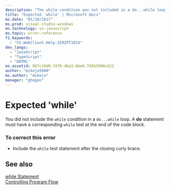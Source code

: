 ```yaml
---
description: "The while condition was not included in a do...while loop."
title: "Expected 'while' | Microsoft Docs"
ms.date: "01/18/2017"
ms.prod: visual-studio-windows
ms.technology: vs-javascript
ms.topic: error-reference
f1_keywords: 
  - "VS.WebClient.Help.SCRIPT1024"
dev_langs: 
  - "JavaScript"
  - "TypeScript"
  - "DHTML"
ms.assetid: 867c10d0-7df6-4ba3-bbe6-7d5b3900cb22
author: "mikejo5000"
ms.author: "mikejo"
manager: "ghogen"
---
```

# Expected 'while'
You did not include the `while` condition in a `do...while` loop. A **do** statement must have a corresponding `while` test at the end of the code block.  
  
### To correct this error  
  
- Include the `while` test statement after the closing curly brace.  
  
## See also  
 [while Statement](https://developer.mozilla.org/docs/Web/JavaScript/Reference/Statements/while)   
 [Controlling Program Flow](https://developer.mozilla.org/docs/Web/JavaScript/Guide/Control_flow_and_error_handling)
